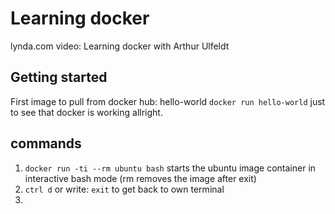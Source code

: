 # Learning docker
lynda.com video: Learning docker with Arthur Ulfeldt

## Getting started
First image to pull from docker hub: hello-world `docker run hello-world` just to see that docker is working allright.


## commands
1. `docker run -ti --rm ubuntu bash` starts the ubuntu image container in interactive bash mode (rm removes the image after exit)
2. `ctrl d` or write: `exit` to get back to own terminal
3. 